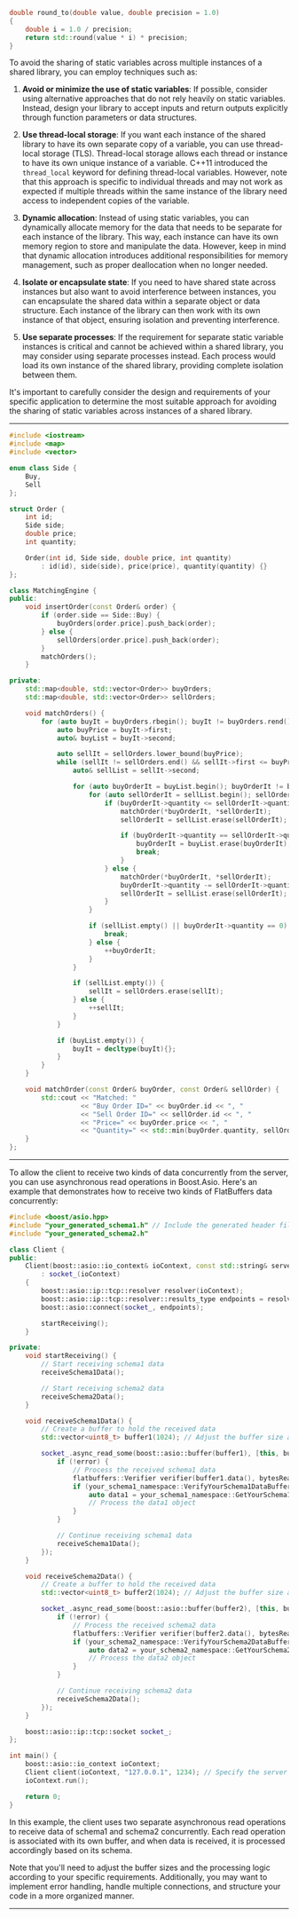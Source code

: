 ```cpp
double round_to(double value, double precision = 1.0)
{
    double i = 1.0 / precision;
    return std::round(value * i) * precision;
}
```

To avoid the sharing of static variables across multiple instances of a shared library, you can employ techniques such as:

1. **Avoid or minimize the use of static variables**: If possible, consider using alternative approaches that do not rely heavily on static variables. Instead, design your library to accept inputs and return outputs explicitly through function parameters or data structures.

2. **Use thread-local storage**: If you want each instance of the shared library to have its own separate copy of a variable, you can use thread-local storage (TLS). Thread-local storage allows each thread or instance to have its own unique instance of a variable. C++11 introduced the `thread_local` keyword for defining thread-local variables. However, note that this approach is specific to individual threads and may not work as expected if multiple threads within the same instance of the library need access to independent copies of the variable.

3. **Dynamic allocation**: Instead of using static variables, you can dynamically allocate memory for the data that needs to be separate for each instance of the library. This way, each instance can have its own memory region to store and manipulate the data. However, keep in mind that dynamic allocation introduces additional responsibilities for memory management, such as proper deallocation when no longer needed.

4. **Isolate or encapsulate state**: If you need to have shared state across instances but also want to avoid interference between instances, you can encapsulate the shared data within a separate object or data structure. Each instance of the library can then work with its own instance of that object, ensuring isolation and preventing interference.

5. **Use separate processes**: If the requirement for separate static variable instances is critical and cannot be achieved within a shared library, you may consider using separate processes instead. Each process would load its own instance of the shared library, providing complete isolation between them.

It's important to carefully consider the design and requirements of your specific application to determine the most suitable approach for avoiding the sharing of static variables across instances of a shared library.

---

```cpp
#include <iostream>
#include <map>
#include <vector>

enum class Side {
    Buy,
    Sell
};

struct Order {
    int id;
    Side side;
    double price;
    int quantity;

    Order(int id, Side side, double price, int quantity)
        : id(id), side(side), price(price), quantity(quantity) {}
};

class MatchingEngine {
public:
    void insertOrder(const Order& order) {
        if (order.side == Side::Buy) {
            buyOrders[order.price].push_back(order);
        } else {
            sellOrders[order.price].push_back(order);
        }
        matchOrders();
    }

private:
    std::map<double, std::vector<Order>> buyOrders;
    std::map<double, std::vector<Order>> sellOrders;

    void matchOrders() {
        for (auto buyIt = buyOrders.rbegin(); buyIt != buyOrders.rend(); ++buyIt) {
            auto buyPrice = buyIt->first;
            auto& buyList = buyIt->second;

            auto sellIt = sellOrders.lower_bound(buyPrice);
            while (sellIt != sellOrders.end() && sellIt->first <= buyPrice) {
                auto& sellList = sellIt->second;

                for (auto buyOrderIt = buyList.begin(); buyOrderIt != buyList.end(); ) {
                    for (auto sellOrderIt = sellList.begin(); sellOrderIt != sellList.end(); ) {
                        if (buyOrderIt->quantity <= sellOrderIt->quantity) {
                            matchOrder(*buyOrderIt, *sellOrderIt);
                            sellOrderIt = sellList.erase(sellOrderIt);

                            if (buyOrderIt->quantity == sellOrderIt->quantity) {
                                buyOrderIt = buyList.erase(buyOrderIt);
                                break;
                            }
                        } else {
                            matchOrder(*buyOrderIt, *sellOrderIt);
                            buyOrderIt->quantity -= sellOrderIt->quantity;
                            sellOrderIt = sellList.erase(sellOrderIt);
                        }
                    }

                    if (sellList.empty() || buyOrderIt->quantity == 0) {
                        break;
                    } else {
                        ++buyOrderIt;
                    }
                }

                if (sellList.empty()) {
                    sellIt = sellOrders.erase(sellIt);
                } else {
                    ++sellIt;
                }
            }

            if (buyList.empty()) {
                buyIt = decltype(buyIt){};
            }
        }
    }

    void matchOrder(const Order& buyOrder, const Order& sellOrder) {
        std::cout << "Matched: "
                  << "Buy Order ID=" << buyOrder.id << ", "
                  << "Sell Order ID=" << sellOrder.id << ", "
                  << "Price=" << buyOrder.price << ", "
                  << "Quantity=" << std::min(buyOrder.quantity, sellOrder.quantity) << std::endl;
    }
};
```

---

To allow the client to receive two kinds of data concurrently from the server, you can use asynchronous read operations in Boost.Asio. Here's an example that demonstrates how to receive two kinds of FlatBuffers data concurrently:

```cpp
#include <boost/asio.hpp>
#include "your_generated_schema1.h" // Include the generated header files for each schema
#include "your_generated_schema2.h"

class Client {
public:
    Client(boost::asio::io_context& ioContext, const std::string& serverIP, unsigned short serverPort)
        : socket_(ioContext)
    {
        boost::asio::ip::tcp::resolver resolver(ioContext);
        boost::asio::ip::tcp::resolver::results_type endpoints = resolver.resolve(serverIP, std::to_string(serverPort));
        boost::asio::connect(socket_, endpoints);

        startReceiving();
    }

private:
    void startReceiving() {
        // Start receiving schema1 data
        receiveSchema1Data();

        // Start receiving schema2 data
        receiveSchema2Data();
    }

    void receiveSchema1Data() {
        // Create a buffer to hold the received data
        std::vector<uint8_t> buffer1(1024); // Adjust the buffer size as needed

        socket_.async_read_some(boost::asio::buffer(buffer1), [this, buffer1](const boost::system::error_code& error, std::size_t bytesRead) {
            if (!error) {
                // Process the received schema1 data
                flatbuffers::Verifier verifier(buffer1.data(), bytesRead);
                if (your_schema1_namespace::VerifyYourSchema1DataBuffer(verifier)) {
                    auto data1 = your_schema1_namespace::GetYourSchema1Data(buffer1.data());
                    // Process the data1 object
                }
            }

            // Continue receiving schema1 data
            receiveSchema1Data();
        });
    }

    void receiveSchema2Data() {
        // Create a buffer to hold the received data
        std::vector<uint8_t> buffer2(1024); // Adjust the buffer size as needed

        socket_.async_read_some(boost::asio::buffer(buffer2), [this, buffer2](const boost::system::error_code& error, std::size_t bytesRead) {
            if (!error) {
                // Process the received schema2 data
                flatbuffers::Verifier verifier(buffer2.data(), bytesRead);
                if (your_schema2_namespace::VerifyYourSchema2DataBuffer(verifier)) {
                    auto data2 = your_schema2_namespace::GetYourSchema2Data(buffer2.data());
                    // Process the data2 object
                }
            }

            // Continue receiving schema2 data
            receiveSchema2Data();
        });
    }

    boost::asio::ip::tcp::socket socket_;
};

int main() {
    boost::asio::io_context ioContext;
    Client client(ioContext, "127.0.0.1", 1234); // Specify the server IP and port
    ioContext.run();

    return 0;
}
```

In this example, the client uses two separate asynchronous read operations to receive data of schema1 and schema2 concurrently. Each read operation is associated with its own buffer, and when data is received, it is processed accordingly based on its schema.

Note that you'll need to adjust the buffer sizes and the processing logic according to your specific requirements. Additionally, you may want to implement error handling, handle multiple connections, and structure your code in a more organized manner.

---

